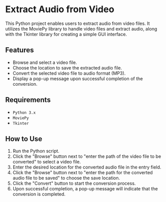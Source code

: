 # Extract Audio from Video

This Python project enables users to extract audio from video files. It utilizes the MoviePy library to handle video files and extract audio, along with the Tkinter library for creating a simple GUI interface.

## Features

- Browse and select a video file.
- Choose the location to save the extracted audio file.
- Convert the selected video file to audio format (MP3).
- Display a pop-up message upon successful completion of the conversion.

## Requirements

- ```Python 3.x```
- ```MoviePy```
- ```Tkinter```

## How to Use

1. Run the Python script.
2. Click the "Browse" button next to "enter the path of the video file to be converted" to select a video file.
3. Enter the desired location for the converted audio file in the entry field.
4. Click the "Browse" button next to "enter the path for the converted audio file to be saved" to choose the save location.
5. Click the "Convert" button to start the conversion process.
6. Upon successful completion, a pop-up message will indicate that the conversion is completed.